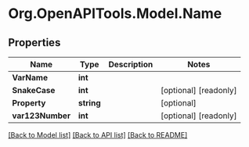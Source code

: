 
# Org.OpenAPITools.Model.Name

## Properties

Name | Type | Description | Notes
------------ | ------------- | ------------- | -------------
**VarName** | **int** |  | 
**SnakeCase** | **int** |  | [optional] [readonly] 
**Property** | **string** |  | [optional] 
**var123Number** | **int** |  | [optional] [readonly] 

[[Back to Model list]](../README.md#documentation-for-models)
[[Back to API list]](../README.md#documentation-for-api-endpoints)
[[Back to README]](../README.md)

